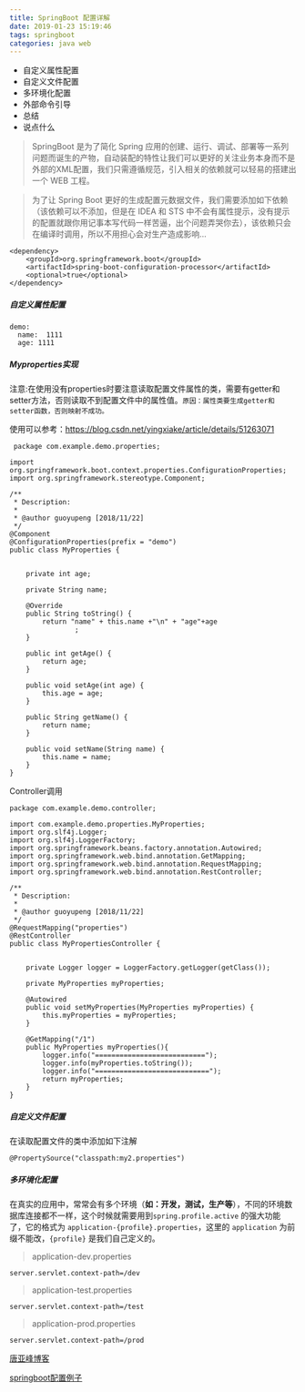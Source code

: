 ```yaml
---
title: SpringBoot 配置详解
date: 2019-01-23 15:19:46
tags: springboot
categories: java web
---
```


- 自定义属性配置
- 自定义文件配置
- 多环境化配置
- 外部命令引导
- 总结
- 说点什么

<!--more-->

> SpringBoot 是为了简化 Spring 应用的创建、运行、调试、部署等一系列问题而诞生的产物，自动装配的特性让我们可以更好的关注业务本身而不是外部的XML配置，我们只需遵循规范，引入相关的依赖就可以轻易的搭建出一个 WEB 工程。

> 为了让 Spring Boot 更好的生成配置元数据文件，我们需要添加如下依赖（该依赖可以不添加，但是在 IDEA 和 STS 中不会有属性提示，没有提示的配置就跟你用记事本写代码一样苦逼，出个问题弄哭你去），该依赖只会在编译时调用，所以不用担心会对生产造成影响…

    <dependency>
        <groupId>org.springframework.boot</groupId>
        <artifactId>spring-boot-configuration-processor</artifactId>
        <optional>true</optional>
    </dependency>
    
##### 自定义属性配置

    demo:
      name:  1111
      age: 1111
      
      
      
##### Myproperties实现

注意:在使用没有properties时要注意读取配置文件属性的类，需要有getter和setter方法，否则读取不到配置文件中的属性值。<code>原因：属性类要生成getter和setter函数，否则映射不成功。</code>

使用可以参考：https://blog.csdn.net/yingxiake/article/details/51263071

     package com.example.demo.properties;

    import org.springframework.boot.context.properties.ConfigurationProperties;
    import org.springframework.stereotype.Component;
    
    /**
     * Description:
     *
     * @author guoyupeng [2018/11/22]
     */
    @Component
    @ConfigurationProperties(prefix = "demo")
    public class MyProperties {
    
    
        private int age;
    
        private String name;
    
        @Override
        public String toString() {
            return "name" + this.name +"\n" + "age"+age
                    ;
        }
    
        public int getAge() {
            return age;
        }
    
        public void setAge(int age) {
            this.age = age;
        }
    
        public String getName() {
            return name;
        }
    
        public void setName(String name) {
            this.name = name;
        }
    }


Controller调用

    package com.example.demo.controller;
    
    import com.example.demo.properties.MyProperties;
    import org.slf4j.Logger;
    import org.slf4j.LoggerFactory;
    import org.springframework.beans.factory.annotation.Autowired;
    import org.springframework.web.bind.annotation.GetMapping;
    import org.springframework.web.bind.annotation.RequestMapping;
    import org.springframework.web.bind.annotation.RestController;
    
    /**
     * Description:
     *
     * @author guoyupeng [2018/11/22]
     */
    @RequestMapping("properties")
    @RestController
    public class MyPropertiesController {
    
    
        private Logger logger = LoggerFactory.getLogger(getClass());
    
        private MyProperties myProperties;
    
        @Autowired
        public void setMyProperties(MyProperties myProperties) {
            this.myProperties = myProperties;
        }
    
        @GetMapping("/1")
        public MyProperties myProperties(){
            logger.info("===========================");
            logger.info(myProperties.toString());
            logger.info("============================");
            return myProperties;
        }
    }
    
##### 自定义文件配置
在读取配置文件的类中添加如下注解

    @PropertySource("classpath:my2.properties")
    
    
##### 多环境化配置

在真实的应用中，常常会有多个环境（**如：开发，测试，生产等**），不同的环境数据库连接都不一样，这个时候就需要用到<code>spring.profile.active</code> 的强大功能了，它的格式为 <code>application-{profile}.properties</code>，这里的 <code>application</code> 为前缀不能改，<code>{profile}</code> 是我们自己定义的。

> application-dev.properties

    server.servlet.context-path=/dev
>application-test.properties

    server.servlet.context-path=/test
    
>application-prod.properties

    server.servlet.context-path=/prod



    
[唐亚峰博客](http://blog.battcn.com/2018/04/22/springboot/v2-config-properties/)

[springboot配置例子](https://www.mkyong.com/spring-boot/spring-boot-configurationproperties-example/)